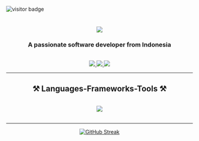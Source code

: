 ![visitor badge](https://visitor-badge.laobi.icu/badge?page_id=AchmadSuryaS.visitor-badge&left_text=Visitors)

<h1 align="center">
    <img src="https://readme-typing-svg.herokuapp.com/?font=Righteous&size=35&center=true&vCenter=true&width=500&height=70&duration=4000&lines=Hi+There!+👋;+I'm+Achmad+Surya+Saputra!;" />
</h1>

<h3 align="center">A passionate software developer from Indonesia</h3>

<br/>
 
<div align="center"> 
  <a href="mailto:achmadsurya1303@gmail.com">
    <img src="https://img.shields.io/badge/Gmail-333333?style=for-the-badge&logo=gmail&logoColor=red" />
  </a>
  <a href="https://linkedin.com/in/achmadsuryas" target="_blank">
    <img src="https://img.shields.io/badge/LinkedIn-0077B5?style=for-the-badge&logo=linkedin&logoColor=white" target="_blank" />
  </a>
  <a href="https://instagram.com/ach13_" target="_blank">
    <img src="https://img.shields.io/badge/Instagram-E4405F?style=for-the-badge&logo=instagram&logoColor=white" target="_blank" />
  </a>
</div>

 <hr/>
 
<h2 align="center">⚒️ Languages-Frameworks-Tools ⚒️</h2>
<br/>
<div align="center">
    <img src="https://skillicons.dev/icons?i=html,css,javascript,php,laravel,mysql,tailwind,bootstrap" />
</div>

<br/>
<hr/>
<div align="center">
  <a href="https://git.io/streak-stats"><img src="https://streak-stats.demolab.com?user=AchmadSuryaS&theme=dark" alt="GitHub Streak" /></a>
</div>
<br/>
